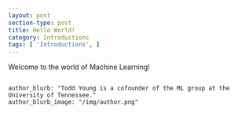 ```yaml
---
layout: post
section-type: post
title: Hello World!
category: Introductions
tags: [ 'Introductions', ]
---
```


Welcome to the world of Machine Learning!

<pre><code data-trim class="yaml">
author_blurb: "Todd Young is a cofounder of the ML group at the University of Tennessee."
author_blurb_image: "/img/author.png"
</code></pre>
